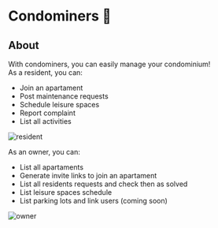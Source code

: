 # Condominers :office:
## About
With condominers, you can easily manage your condominium! <br>
As a resident, you can:
- Join an apartament
- Post maintenance requests
- Schedule leisure spaces
- Report complaint
- List all activities

![resident](https://user-images.githubusercontent.com/97343285/235928375-ba0945cb-97d5-44f1-be7f-4fdcc521e91c.gif)

As an owner, you can:
- List all apartaments
- Generate invite links to join an apartament
- List all residents requests and check then as solved
- List leisure spaces schedule
- List parking lots and link users (coming soon)


![owner](https://user-images.githubusercontent.com/97343285/235931480-8b2728d0-07a0-41fd-8fd1-647960e9cea1.gif)
